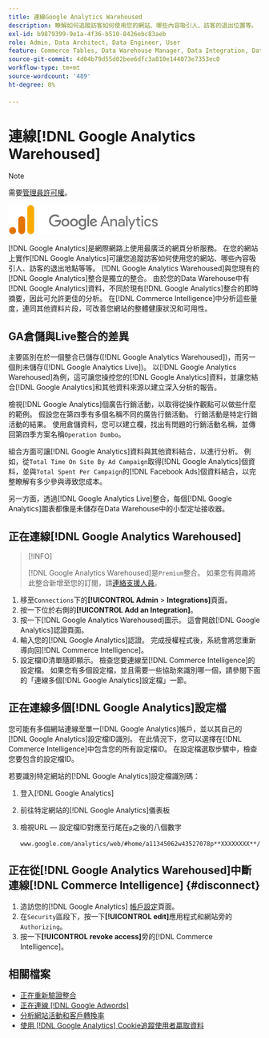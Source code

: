 ```yaml
---
title: 連線Google Analytics Warehoused
description: 瞭解如何追蹤訪客如何使用您的網站、哪些內容吸引人、訪客的退出位置等。
exl-id: b9879399-9e1a-4f36-b510-8426ebc83aeb
role: Admin, Data Architect, Data Engineer, User
feature: Commerce Tables, Data Warehouse Manager, Data Integration, Data Import/Export
source-git-commit: 4d04b79d55d02bee6dfc3a810e144073e7353ec0
workflow-type: tm+mt
source-wordcount: '489'
ht-degree: 0%

---
```


# 連線[!DNL Google Analytics Warehoused]

>[!NOTE]
>
>需要[管理員許可權](../../../administrator/user-management/user-management.md)。

![Google Analytics標誌](../../../assets/google-analytics-logo.png)

[!DNL Google Analytics]是網際網路上使用最廣泛的網頁分析服務。 在您的網站上實作[!DNL Google Analytics]可讓您追蹤訪客如何使用您的網站、哪些內容吸引人、訪客的退出地點等等。 [!DNL Google Analytics Warehoused]與您現有的[!DNL Google Analytics]整合是獨立的整合。 由於您的Data Warehouse中有[!DNL Google Analytics]資料，不同於現有[!DNL Google Analytics]整合的即時摘要，因此可允許更佳的分析。 在[!DNL Commerce Intelligence]中分析這些量度，連同其他資料片段，可改善您網站的整體健康狀況和可用性。

## GA倉儲與Live整合的差異

主要區別在於一個整合已儲存([!DNL Google Analytics Warehoused])，而另一個則未儲存([!DNL Google Analytics Live])。 以[!DNL Google Analytics Warehoused]為例，這可讓您操控您的[!DNL Google Analytics]資料，並讓您結合[!DNL Google Analytics]和其他資料來源以建立深入分析的報告。

檢視[!DNL Google Analytics]個廣告行銷活動，以取得從操作觀點可以做些什麼的範例。 假設您在第四季有多個名稱不同的廣告行銷活動。 行銷活動是特定行銷活動的結果。 使用倉儲資料，您可以建立欄，找出有問題的行銷活動名稱，並傳回第四季方案名稱`Operation Dumbo`。

組合方面可讓[!DNL Google Analytics]資料與其他資料結合，以進行分析。 例如，從`Total Time On Site By Ad Campaign`取得[!DNL Google Analytics]個資料，並與`Total Spent Per Campaign`的[!DNL Facebook Ads]個資料結合，以完整瞭解有多少參與導致您成本。

另一方面，透過[!DNL Google Analytics Live]整合，每個[!DNL Google Analytics]圖表都像是未儲存在Data Warehouse中的小型定址接收器。

## 正在連線[!DNL Google Analytics Warehoused]

>[!INFO]
>
>[!DNL Google Analytics Warehoused]是`Premium`整合。 如果您有興趣將此整合新增至您的訂閱，請[連絡支援人員](https://experienceleague.adobe.com/docs/commerce-knowledge-base/kb/troubleshooting/miscellaneous/mbi-service-policies.html)。

1. 移至`Connections`下的&#x200B;**[!UICONTROL Admin** > **Integrations]**&#x200B;頁面。
1. 按一下位於右側的&#x200B;**[!UICONTROL Add an Integration]**。
1. 按一下[!DNL Google Analytics Warehoused]圖示。 這會開啟[!DNL Google Analytics]認證頁面。
1. 輸入您的[!DNL Google Analytics]認證。 完成授權程式後，系統會將您重新導向回[!DNL Commerce Intelligence]。
1. 設定檔ID清單隨即顯示。 檢查您要連線至[!DNL Commerce Intelligence]的設定檔。 如果您有多個設定檔，並且需要一些協助來識別哪一個，請參閱下面的「連線多個[!DNL Google Analytics]設定檔」一節。

## 正在連線多個[!DNL Google Analytics]設定檔

您可能有多個網站連線至單一[!DNL Google Analytics]帳戶，並以其自己的[!DNL Google Analytics]設定檔ID識別。 在此情況下，您可以選擇在[!DNL Commerce Intelligence]中包含您的所有設定檔ID。 在設定檔選取步驟中，檢查您要包含的設定檔ID。

若要識別特定網站的[!DNL Google Analytics]設定檔識別碼：

1. 登入[!DNL Google Analytics]
1. 前往特定網站的[!DNL Google Analytics]儀表板
1. 檢視URL — 設定檔ID對應至行尾在`p`之後的八個數字

   `www.google.com/analytics/web/#home/a11345062w43527078p**XXXXXXXX**/`

## 正在從[!DNL Google Analytics Warehoused]中斷連線[!DNL Commerce Intelligence] {#disconnect}

1. 造訪您的[!DNL Google Analytics] [帳戶設定](https://myaccount.google.com/intro)頁面。
1. 在`Security`區段下，按一下&#x200B;**[!UICONTROL edit]**&#x200B;應用程式和網站旁的`Authorizing`。
1. 按一下&#x200B;**[!UICONTROL revoke access]**&#x200B;旁的[!DNL Commerce Intelligence]。

## 相關檔案

* [正在重新驗證整合](https://experienceleague.adobe.com/docs/commerce-knowledge-base/kb/how-to/mbi-reauthenticating-integrations.html)
* [正在連線 [!DNL Google Adwords]](../integrations/google-adwords.md)
* [分析網站活動和客戶轉換率](../../analysis/web-act-cust-conversion.md)
* [使用 [!DNL Google Analytics] Cookie追蹤使用者贏取資料](../../analysis/google-track-user-acq.md)
